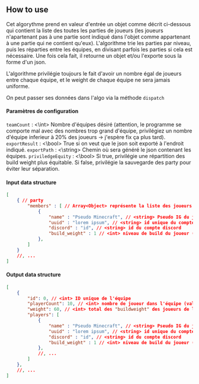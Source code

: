 ## How to use 

Cet algorythme prend en valeur d'entrée un objet comme décrit ci-dessous qui contient la liste des toutes les parties de joueurs (les joueurs n'apartenant pas à une partie sont indiqué dans l'objet comme appartenant à une partie qui ne contient qu'eux). 
L'algorithme trie les parties par niveau, puis les réparties entre les équipes, en divisant parfois les parties si cela est nécessaire.
Une fois cela fait, il retourne un objet et/ou l'exporte sous la forme d'un json.

L'algorithme privilégie toujours le fait d'avoir un nombre égal de joueurs entre chaque équipe, et le weight de chaque équipe ne sera jamais uniforme.

On peut passer ses données dans l'algo via la méthode `dispatch`

#### Paramètres de configuration

`teamCount` : <\int> Nombre d'équipes désiré (attention, le programme se comporte mal avec des nombres trop grand d'équipe, privilégiez un nombre d'équipe inferieur à 20% des joueurs -> j'espère fix ça plus tard).
`exportResult` : <\bool> True si on veut que le json soit exporté à l'endroit indiqué.
`exportPath` : <\string> Chemin où sera généré le json contenant les équipes.
`priviledgeEquity` : <\bool> Si true, privilégie une répartition des build weight plus équitable. Si false, privilégie la sauvegarde des party pour éviter leur séparation.

#### Input data structure

```json
[
    { // party
        "members" : [ // Array<Object> représente la liste des joueurs appartenant à la party
            {
                "name" : "Pseudo Minecraft", // <string> Pseudo IG du joueur (surtout pour la lisibilité)
                "uuid" : "lorem ipsum", // <string> id unique du compte minecraft
                "discord" : "id", // <string> id du compte discord
                "build_weight" : 1 // <int> niveau de build du joueur (int min value le plus faible, int max value le plus fort)
            },
        ]
    }
    //, ...
]
```

#### Output data structure

```json
[
    {
        "id": 0, // <int> ID unique de l'équipe
        "playerCount": 10, // <int> nombre de joueur dans l'équipe (valeur qui sert principalement à debug l'algo)
        "weight": 60, // <int> total des "buildweight" des joueurs de l'équipe
        "players": [
            {
                "name" : "Pseudo Minecraft", // <string> Pseudo IG du joueur (surtout pour la lisibilité)
                "uuid" : "lorem ipsum", // <string> id unique du compte minecraft
                "discord" : "id", // <string> id du compte discord
                "build_weight" : 1 // <int> niveau de build du joueur (int min value le plus faible, int max value le plus fort)
            },
            //, ...
        ]
    },
    //, ...
]
```